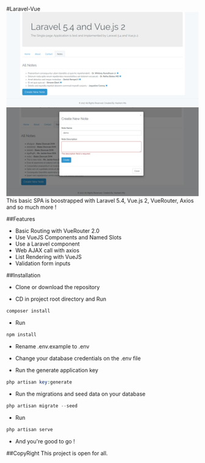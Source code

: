 #Laravel-Vue
![Demo Picture](screenshots/app.png)
![Demo Picture](screenshots/create-note.png)
This basic SPA is boostrapped with Laravel 5.4, Vue.js 2, VueRouter, Axios and so much more !

##Features
* Basic Routing with VueRouter 2.0
* Use VueJS Components and Named Slots
* Use a Laravel component
* Web AJAX call with axios
* List Rendering with VueJS
* Validation form inputs

##Installation
* Clone or download the repository

* CD in project root directory and Run
```PHP
composer install 
```
* Run 
```PHP
npm install
```

* Rename .env.example to .env

* Change your database credentials on the .env file

* Run the generate application key
```PHP
php artisan key:generate
```

* Run the migrations and seed data on your database
```PHP
php artisan migrate --seed
```

* Run 
```PHP
php artisan serve
```

* And you're good to go !

##CopyRight
This project is open for all.

